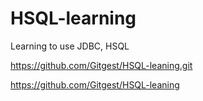 # HSQL-learning
Learning to use JDBC, HSQL

https://github.com/Gitgest/HSQL-leaning.git

https://github.com/Gitgest/HSQL-leaning

